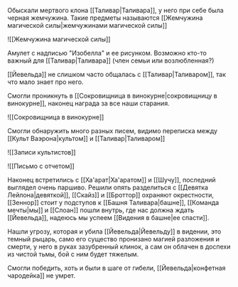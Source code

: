 Обыскали мертвого клона [[Таливар|Таливара]], у него при себе была черная жемчужина. Такие предметы называются [[Жемчужина магической силы|жемчужинами магической силы]]

![[Жемчужина магической силы]]

Амулет с надписью "Изобелла" и ее рисунком. Возможно кто-то важный для [[Таливар|Таливара]] (член семьи или возлюбленная?)

[[Йевельда]] не слишком часто общалась с [[Таливар|Таливаром]], так что мало знает про него.

Смогли проникнуть в [[Сокровищница в винокурне|сокровищницу в винокурне]], наконец награда за все наши старания.

![[Сокровищница в винокурне]]

Смогли обнаружить много разных писем, видимо переписка между [[Культ Ваэрона|культом]] и [[Таливар|Таливаром]]

![[Записи культистов]]

![[Письмо с отчетом]]

Наконец встретились с [[Ха'арат|Ха'аратом]] и [[Шучу]], последний выглядел очень паршиво. Решили опять разделиться с [[Девятка Лейлона|девяткой]], [[Скайз]] и [[Броттор]] охраняют окрестности, [[Зеннор]] стоит у подступов к [[Башня Таливара|башне]], [[Команда мечты|мы]] и [[Слоан]] пошли внутрь, где нас должна ждать [[Йевельда]], надеюсь мы успеем [[Видения в башне|ее спасти]].

Нашли угрозу, которая и убила [[Йевельда|Йевельду]] в видении, это темный рыцарь, само его существо пронизано магией разложения и смерти, у него в руках зазубренный клинок, а сам он облачен в доспехи из чистой тьмы, бой с ним будет тяжелым.

Смогли победить, хоть и были в шаге от гибели, [[Йевельда|конфетная чародейка]] не умрет.
